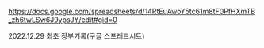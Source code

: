 https://docs.google.com/spreadsheets/d/14RtEuAwoY5tc61m8tF0PfHXmTB_zh6twLSw6J9ypsJY/edit#gid=0

2022.12.29
최초 장부기록(구글 스프레드시트)

